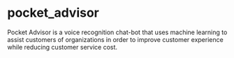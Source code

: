 # pocket_advisor
Pocket Advisor is a voice recognition chat-bot that uses machine learning to assist customers of organizations in order to improve customer experience while reducing customer service cost.
